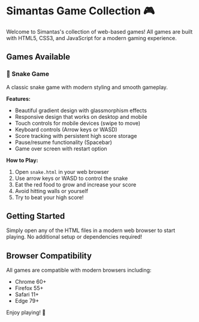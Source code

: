 # Simantas Game Collection 🎮

Welcome to Simantas's collection of web-based games! All games are built with HTML5, CSS3, and JavaScript for a modern gaming experience.

## Games Available

### 🐍 Snake Game
A classic snake game with modern styling and smooth gameplay.

**Features:**
- Beautiful gradient design with glassmorphism effects
- Responsive design that works on desktop and mobile
- Touch controls for mobile devices (swipe to move)
- Keyboard controls (Arrow keys or WASD)
- Score tracking with persistent high score storage
- Pause/resume functionality (Spacebar)
- Game over screen with restart option

**How to Play:**
1. Open `snake.html` in your web browser
2. Use arrow keys or WASD to control the snake
3. Eat the red food to grow and increase your score
4. Avoid hitting walls or yourself
5. Try to beat your high score!

## Getting Started

Simply open any of the HTML files in a modern web browser to start playing. No additional setup or dependencies required!

## Browser Compatibility

All games are compatible with modern browsers including:
- Chrome 60+
- Firefox 55+
- Safari 11+
- Edge 79+

Enjoy playing! 🎉
